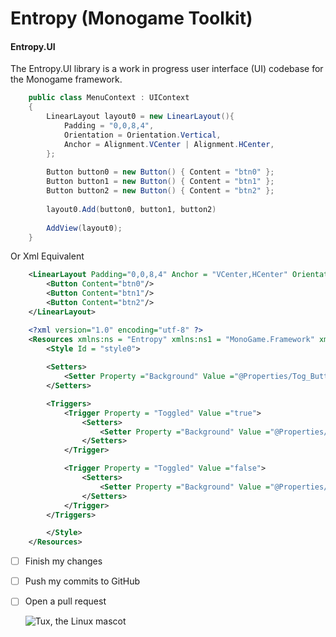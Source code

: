 # Entropy (Monogame Toolkit)
<h4>Entropy.UI</h4>

The Entropy.UI library is a work in progress user interface (UI) codebase for the Monogame framework.  

~~~csharp
    public class MenuContext : UIContext
    {
        LinearLayout layout0 = new LinearLayout(){
            Padding = "0,0,8,4",
            Orientation = Orientation.Vertical,
            Anchor = Alignment.VCenter | Alignment.HCenter,
        };
        
        Button button0 = new Button() { Content = "btn0" };
        Button button1 = new Button() { Content = "btn1" };
        Button button2 = new Button() { Content = "btn2" };
        
        layout0.Add(button0, button1, button2)
        
        AddView(layout0);
    }
~~~

Or Xml Equivalent

~~~xml
    <LinearLayout Padding="0,0,8,4" Anchor = "VCenter,HCenter" Orientation ="Vertical">
        <Button Content="btn0"/>
        <Button Content="btn1"/>
        <Button Content="btn2"/>
    </LinearLayout>
~~~


~~~xml
    <?xml version="1.0" encoding="utf-8" ?>
    <Resources xmlns:ns = "Entropy" xmlns:ns1 = "MonoGame.Framework" xmlns:ns2 = "Entropy.UI">
        <Style Id = "style0">
            
        <Setters>
            <Setter Property ="Background" Value ="@Properties/Tog_Button"/>
        </Setters>

        <Triggers>
            <Trigger Property = "Toggled" Value ="true">
                <Setters>
                    <Setter Property ="Background" Value ="@Properties/Tog_ButtonPressed"/>
                </Setters>
            </Trigger>

            <Trigger Property = "Toggled" Value ="false">
                <Setters>
                    <Setter Property ="Background" Value ="@Properties/Tog_Button"/>
                </Setters>
            </Trigger>
        </Triggers>

        </Style>
    </Resources> 
~~~


- [ ] Finish my changes
- [ ] Push my commits to GitHub
- [ ] Open a pull request

  ![Tux, the Linux mascot](/assets/images/tux.png)
